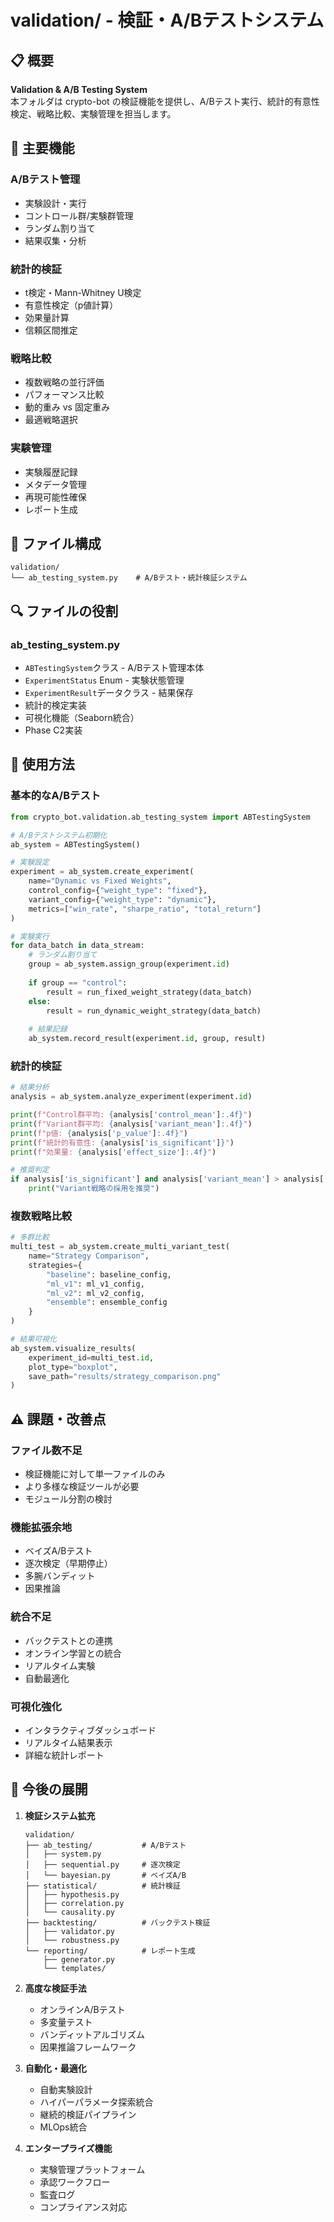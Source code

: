 # validation/ - 検証・A/Bテストシステム

## 📋 概要

**Validation & A/B Testing System**  
本フォルダは crypto-bot の検証機能を提供し、A/Bテスト実行、統計的有意性検定、戦略比較、実験管理を担当します。

## 🎯 主要機能

### **A/Bテスト管理**
- 実験設計・実行
- コントロール群/実験群管理
- ランダム割り当て
- 結果収集・分析

### **統計的検証**
- t検定・Mann-Whitney U検定
- 有意性検定（p値計算）
- 効果量計算
- 信頼区間推定

### **戦略比較**
- 複数戦略の並行評価
- パフォーマンス比較
- 動的重み vs 固定重み
- 最適戦略選択

### **実験管理**
- 実験履歴記録
- メタデータ管理
- 再現可能性確保
- レポート生成

## 📁 ファイル構成

```
validation/
└── ab_testing_system.py    # A/Bテスト・統計検証システム
```

## 🔍 ファイルの役割

### **ab_testing_system.py**
- `ABTestingSystem`クラス - A/Bテスト管理本体
- `ExperimentStatus` Enum - 実験状態管理
- `ExperimentResult`データクラス - 結果保存
- 統計的検定実装
- 可視化機能（Seaborn統合）
- Phase C2実装

## 🚀 使用方法

### **基本的なA/Bテスト**
```python
from crypto_bot.validation.ab_testing_system import ABTestingSystem

# A/Bテストシステム初期化
ab_system = ABTestingSystem()

# 実験設定
experiment = ab_system.create_experiment(
    name="Dynamic vs Fixed Weights",
    control_config={"weight_type": "fixed"},
    variant_config={"weight_type": "dynamic"},
    metrics=["win_rate", "sharpe_ratio", "total_return"]
)

# 実験実行
for data_batch in data_stream:
    # ランダム割り当て
    group = ab_system.assign_group(experiment.id)
    
    if group == "control":
        result = run_fixed_weight_strategy(data_batch)
    else:
        result = run_dynamic_weight_strategy(data_batch)
    
    # 結果記録
    ab_system.record_result(experiment.id, group, result)
```

### **統計的検証**
```python
# 結果分析
analysis = ab_system.analyze_experiment(experiment.id)

print(f"Control群平均: {analysis['control_mean']:.4f}")
print(f"Variant群平均: {analysis['variant_mean']:.4f}")
print(f"p値: {analysis['p_value']:.4f}")
print(f"統計的有意性: {analysis['is_significant']}")
print(f"効果量: {analysis['effect_size']:.4f}")

# 推奨判定
if analysis['is_significant'] and analysis['variant_mean'] > analysis['control_mean']:
    print("Variant戦略の採用を推奨")
```

### **複数戦略比較**
```python
# 多群比較
multi_test = ab_system.create_multi_variant_test(
    name="Strategy Comparison",
    strategies={
        "baseline": baseline_config,
        "ml_v1": ml_v1_config,
        "ml_v2": ml_v2_config,
        "ensemble": ensemble_config
    }
)

# 結果可視化
ab_system.visualize_results(
    experiment_id=multi_test.id,
    plot_type="boxplot",
    save_path="results/strategy_comparison.png"
)
```

## ⚠️ 課題・改善点

### **ファイル数不足**
- 検証機能に対して単一ファイルのみ
- より多様な検証ツールが必要
- モジュール分割の検討

### **機能拡張余地**
- ベイズA/Bテスト
- 逐次検定（早期停止）
- 多腕バンディット
- 因果推論

### **統合不足**
- バックテストとの連携
- オンライン学習との統合
- リアルタイム実験
- 自動最適化

### **可視化強化**
- インタラクティブダッシュボード
- リアルタイム結果表示
- 詳細な統計レポート

## 📝 今後の展開

1. **検証システム拡充**
   ```
   validation/
   ├── ab_testing/           # A/Bテスト
   │   ├── system.py
   │   ├── sequential.py     # 逐次検定
   │   └── bayesian.py       # ベイズA/B
   ├── statistical/          # 統計検証
   │   ├── hypothesis.py
   │   ├── correlation.py
   │   └── causality.py
   ├── backtesting/          # バックテスト検証
   │   ├── validator.py
   │   └── robustness.py
   └── reporting/            # レポート生成
       ├── generator.py
       └── templates/
   ```

2. **高度な検証手法**
   - オンラインA/Bテスト
   - 多変量テスト
   - バンディットアルゴリズム
   - 因果推論フレームワーク

3. **自動化・最適化**
   - 自動実験設計
   - ハイパーパラメータ探索統合
   - 継続的検証パイプライン
   - MLOps統合

4. **エンタープライズ機能**
   - 実験管理プラットフォーム
   - 承認ワークフロー
   - 監査ログ
   - コンプライアンス対応